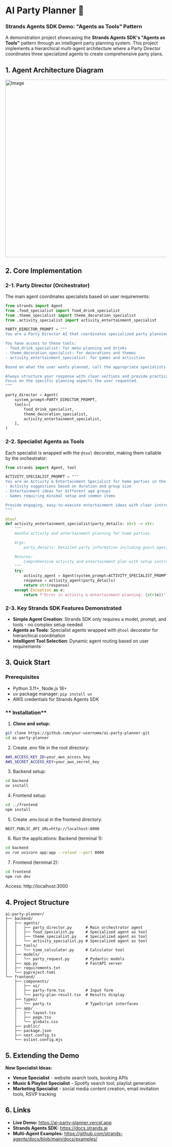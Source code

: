 # **AI Party Planner** 🎉

### Strands Agents SDK Demo: "Agents as Tools" Pattern

A demonstration project showcasing the **Strands Agents SDK's "Agents as Tools"** pattern through an intelligent party planning system. This project implements a hierarchical multi-agent architecture where a Party Director coordinates three specialized agents to create comprehensive party plans.

## **1. Agent Architecture Diagram**

<img width="554" alt="Image" src="https://github.com/user-attachments/assets/643b8d0c-67bc-439c-ae16-25f7e0a60337" />


## **2. Core Implementation**

### **2-1. Party Director (Orchestrator)**
The main agent coordinates specialists based on user requirements:

```python
from strands import Agent
from .food_specialist import food_drink_specialist
from .theme_specialist import theme_decoration_specialist
from .activity_specialist import activity_entertainment_specialist

PARTY_DIRECTOR_PROMPT = """
You are a Party Director AI that coordinates specialized party planning agents.

You have access to these tools:
- food_drink_specialist: for menu planning and drinks
- theme_decoration_specialist: for decorations and themes  
- activity_entertainment_specialist: for games and activities

Based on what the user wants planned, call the appropriate specialists and combine their responses into a comprehensive party plan.

Always structure your response with clear sections and provide practical, actionable advice.
Focus on the specific planning aspects the user requested.
"""

party_director = Agent(
    system_prompt=PARTY_DIRECTOR_PROMPT,
    tools=[
        food_drink_specialist,
        theme_decoration_specialist,
        activity_entertainment_specialist,
    ],
)
```

### **2-2. Specialist Agents as Tools**
Each specialist is wrapped with the `@tool` decorator, making them callable by the orchestrator:

```python
from strands import Agent, tool

ACTIVITY_SPECIALIST_PROMPT = """
You are an Activity & Entertainment Specialist for home parties in the US. Focus on:
- Activity suggestions based on duration and group size
- Entertainment ideas for different age groups
- Games requiring minimal setup and common items

Provide engaging, easy-to-execute entertainment ideas with clear instructions and material lists.
"""

@tool
def activity_entertainment_specialist(party_details: str) -> str:
    """
    Handle activity and entertainment planning for home parties.

    Args:
        party_details: Detailed party information including guest ages, duration, etc.

    Returns:
        Comprehensive activity and entertainment plan with setup instructions
    """
    try:
        activity_agent = Agent(system_prompt=ACTIVITY_SPECIALIST_PROMPT)
        response = activity_agent(party_details)
        return str(response)
    except Exception as e:
        return f"Error in activity & entertainment planning: {str(e)}"
```

### **2-3. Key Strands SDK Features Demonstrated**

- **Simple Agent Creation**: Strands SDK only requires a model, prompt, and tools - no complex setup needed
- **Agents as Tools**: Specialist agents wrapped with `@tool` decorator for hierarchical coordination
- **Intelligent Tool Selection**: Dynamic agent routing based on user requirements


## **3. Quick Start**

### **Prerequisites**
- Python 3.11+, Node.js 18+
- uv package manager: `pip install uv`
- AWS credentials for Strands Agents SDK

### ** Installation**

1. **Clone and setup:**
```bash
git clone https://github.com/your-username/ai-party-planner.git
cd ai-party-planner
```

2. Create .env file in the root directory:
```bash
AWS_ACCESS_KEY_ID=your_aws_access_key
AWS_SECRET_ACCESS_KEY=your_aws_secret_key
```

3. Backend setup:
```bash
cd backend
uv install
```

4. Frontend setup:
```bash
cd ../frontend
npm install
```

5. Create .env.local in the frontend directory:
```
NEXT_PUBLIC_API_URL=http://localhost:8000
````

6. Run the applications:
Backend (terminal 1):
```bash
cd backend
uv run uvicorn app:app --reload --port 8000
```

7. Frontend (terminal 2):
```bash
cd frontend
npm run dev
```
Access: http://localhost:3000


## **4. Project Structure**
```
ai-party-planner/
├── backend/
│   ├── agents/
│   │   ├── party_director.py      # Main orchestrator agent
│   │   ├── food_specialist.py     # Specialized agent as tool
│   │   ├── theme_specialist.py    # Specialized agent as tool
│   │   └── activity_specialist.py # Specialized agent as tool
│   ├── tools/
│   │   └── time_calculator.py     # Calculator tool
│   ├── models/
│   │   └── party_request.py       # Pydantic models
│   ├── app.py                     # FastAPI server
│   ├── requirements.txt
│   └── pyproject.toml
└── frontend/
    ├── components/
    │   ├── ui/                   
    │   ├── party-form.tsx         # Input form
    │   └── party-plan-result.tsx  # Results display
    ├── types/
    │   └── party.ts               # TypeScript interfaces
    ├── app/
    │   ├── layout.tsx
    │   ├── page.tsx
    │   └── globals.css
    ├── public/            
    ├── package.json
    ├── next.config.ts
    └── eslint.config.mjs
```

## **5. Extending the Demo**

**New Specialist Ideas:**
- **Venue Specialist** - website search tools, booking APIs
- **Music & Playlist Specialist** - Spotify search tool, playlist generation
- **Marketing Specialist** - social media content creation, email invitation tools, RSVP tracking

## **6. Links**
- **Live Demo:** https://ai-party-planner.vercel.app
- **Strands Agents SDK:** https://docs.strands.ai  
- **Multi-Agent Examples:** https://github.com/strands-agents/docs/blob/main/docs/examples/

